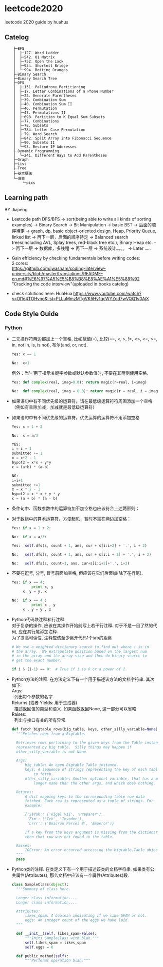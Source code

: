 # leetcode2020
leetcode 2020 guide by huahua

## Catelog
```
    ├─BFS
    │  ├─127. Word Ladder
    │  ├─542. 01 Matrix
    │  ├─752. Open the Lock
    │  ├─934. Shortest Bridge
    │  └─994. Rotting Oranges
    ├─Binary Search
    ├─Binary Search Tree
    ├─DFS
    │  ├─131. Palindrome Partitioning
    │  ├─17. Letter Combinations of a Phone Number
    │  ├─22. Generate Parentheses
    │  ├─39. Combination Sum
    │  ├─40. Combination Sum II
    │  ├─46. Permutation
    │  ├─47. Permutations II
    │  ├─698. Partition to K Equal Sum Subsets
    │  ├─77. Combinations
    │  ├─78. Subsets
    │  ├─784. Letter Case Permutation
    │  ├─79. Word Search
    │  ├─842. Split Array into Fibonacci Sequence
    │  ├─90. Subsets II
    │  └─93. Restore IP Addresses
    ├─Dynamic Programming
    │  └─241. Different Ways to Add Parentheses
    ├─Graph
    ├─List
    ├─Tree
    ├─基本框架
    └─旧表
        └─pics

```

## Learning path
BY Jiapeng
- Leetcode path
DFS/BFS -> sort(being able to write all kinds of sorting examples) -> Binary Search -> Bit Manipulation -> basic BST -> 后面的顺序待定 -> graph, dp, basic object-oriented design,  Heap, Priority Queue, linked list -> 再下一层，后面的顺序待定 -> Balanced search trees(including AVL, Splay trees, red-black tree etc.), Binary Heap etc. -> 再下一层 -> 数据库，多线程 -> 再下一层 -> 系统设计。。。。 -> Later .....  

- Gain efficiency by checking fundamentals before writing codes:  
2 cores:  
https://github.com/jwasham/coding-interview-university/blob/master/translations/README-cn.md#%E6%97%A5%E5%B8%B8%E8%AE%A1%E5%88%92  
"Cracking the code interview"(uploaded in books catelog)  

- check solutions here: HuaHua  https://www.youtube.com/watch?v=Ol1e4TOHvno&list=PLLuMmzMTgVK5Hy1qcWYZcd7wVQQ1v0AjX

## Code Style Guide
### Python
- 二元操作符两边都加上一个空格, 比如赋值(=), 比较(==, <, >, !=, <>, <=, >=, in, not in, is, is not), 布尔(and, or, not).  

  ```python
  Yes: x == 1
  ```
  ```python
  No:  x<1
  ```
  例外：当’=’用于指示关键字参数或默认参数值时, 不要在其两侧使用空格.  
  
  ```python
  Yes: def complex(real, imag=0.0): return magic(r=real, i=imag)
  ```
  ```python
  No:  def complex(real, imag = 0.0): return magic(r = real, i = imag)
  ```
- 如果语句中有不同优先级的运算符，请在最低级运算符符周围添加一个空格（例如有乘除加减，加减就是最低级运算符）  
- 如果语句中有不同优先级的运算符，优先运算的运算符不用添加空格  

  ```python
  Yes: x = 1 + 2
  ```
  ```python
  No:  x = a/3
  ```

  ```python
  YES:
  i = i + 1
  submitted += 1
  x = x*2 - 1
  hypot2 = x*x + y*y
  c = (a+b) * (a-b)
  ```
  ```python
  NO:
  i=i+1
  submitted +=1
  x = x * 2 - 1
  hypot2 = x * x + y * y
  c = (a + b) * (a - b)
  ```
- 条件句中、函数参数中的运算符加不加空格也应该符合上述两原则：  
- 对于数组中的算术运算符，方便起见，暂时不需在两边加空格：  

  ```python
  Yes: if x = 1 + 2:
  ```
  ```python
  No:  if x = a/3:
  ```
  
  ```python
  Yes:  self.dfs(s, count + 1, ans, cur + s[i:i+2] + '.', i + 2)
  ```
  ```python
  No:   self.dfs(s, count + 1, ans, cur + s[i:i + 2] + '.', i + 2)
  ```
  ```python
  No:   self.dfs(s, count+1, ans, cur+s[i:i+2]+'.', i+2)
  ```
- 不要在逗号, 分号, 冒号前面加空格, 但应该在它们后面加(除了在行尾).  

  ```python
  Yes: if x == 4:
           print x, y
       x, y = y, x
  ```
  ```python
  No:  if x == 4 :
           print x , y
       x , y = y , x
  ```
- Python代码块注释和行注释.  
对于复杂的操作, 应该在其操作开始前写上若干行注释. 对于不是一目了然的代码, 应在其行尾添加注释.  
为了提高可读性, 注释应该至少离开代码1个tab的距离

  ```python
  # We use a weighted dictionary search to find out where i is in
  # the array.  We extrapolate position based on the largest num
  # in the array and the array size and then do binary search to
  # get the exact number.

  if i & (i-1) == 0:  # True if i is 0 or a power of 2.
  ```
- Python方法的注释. 在方法定义下有一个用于描述该方法的文档字符串. 其次如下:  
  Args:  
  &nbsp;&nbsp;列出每个参数的名字  
  Returns:(或者 Yields: 用于生成器)  
  &nbsp;&nbsp;描述返回值的类型和语义. 如果函数返回None, 这一部分可以省略.  
  Raises:  
  &nbsp;&nbsp;列出与接口有关的所有异常.
  
  ```python
  def fetch_bigtable_rows(big_table, keys, other_silly_variable=None):
    """Fetches rows from a Bigtable.

    Retrieves rows pertaining to the given keys from the Table instance
    represented by big_table.  Silly things may happen if
    other_silly_variable is not None.

    Args:
        big_table: An open Bigtable Table instance.
        keys: A sequence of strings representing the key of each table row
            to fetch.
        other_silly_variable: Another optional variable, that has a much
            longer name than the other args, and which does nothing.

    Returns:
        A dict mapping keys to the corresponding table row data
        fetched. Each row is represented as a tuple of strings. For
        example:

        {'Serak': ('Rigel VII', 'Preparer'),
         'Zim': ('Irk', 'Invader'),
         'Lrrr': ('Omicron Persei 8', 'Emperor')}

        If a key from the keys argument is missing from the dictionary,
        then that row was not found in the table.

    Raises:
        IOError: An error occurred accessing the bigtable.Table object.
    """
    pass
  ```
  
- Python类的注释. 在类定义下有一个用于描述该类的文档字符串. 如果类有公共属性(Attributes), 那么文档中应该有一个属性(Attributes)段. 

  ```python
  class SampleClass(object):
    """Summary of class here.

    Longer class information....
    Longer class information....

    Attributes:
        likes_spam: A boolean indicating if we like SPAM or not.
        eggs: An integer count of the eggs we have laid.
    """

    def __init__(self, likes_spam=False):
        """Inits SampleClass with blah."""
        self.likes_spam = likes_spam
        self.eggs = 0

    def public_method(self):
        """Performs operation blah."""
  ```
